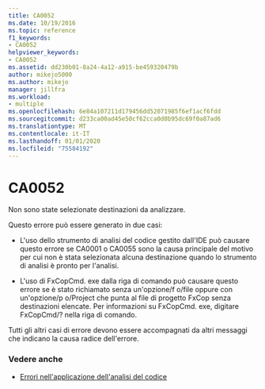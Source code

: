 ```yaml
---
title: CA0052
ms.date: 10/19/2016
ms.topic: reference
f1_keywords:
- CA0052
helpviewer_keywords:
- CA0052
ms.assetid: dd230b01-8a24-4a12-a915-be459320479b
author: mikejo5000
ms.author: mikejo
manager: jillfra
ms.workload:
- multiple
ms.openlocfilehash: 6e84a107211d179456dd52071985f6ef1acf6fdd
ms.sourcegitcommit: d233ca00ad45e50cf62cca0d0b95dc69f0a87ad6
ms.translationtype: MT
ms.contentlocale: it-IT
ms.lasthandoff: 01/01/2020
ms.locfileid: "75584192"
---
```

# <a name="ca0052"></a>CA0052

Non sono state selezionate destinazioni da analizzare.

Questo errore può essere generato in due casi:

- L'uso dello strumento di analisi del codice gestito dall'IDE può causare questo errore se CA0001 o CA0055 sono la causa principale del motivo per cui non è stata selezionata alcuna destinazione quando lo strumento di analisi è pronto per l'analisi.

- L'uso di FxCopCmd. exe dalla riga di comando può causare questo errore se è stato richiamato senza un'opzione/f o/file oppure con un'opzione/p o/Project che punta al file di progetto FxCop senza destinazioni elencate. Per informazioni su FxCopCmd. exe, digitare FxCopCmd/? nella riga di comando.

Tutti gli altri casi di errore devono essere accompagnati da altri messaggi che indicano la causa radice dell'errore.

### <a name="see-also"></a>Vedere anche

- [Errori nell'applicazione dell'analisi del codice](../code-quality/code-analysis-application-errors.md)
